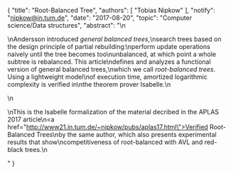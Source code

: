 {
    "title": "Root-Balanced Tree",
    "authors": [
        "Tobias Nipkow"
    ],
    "notify": "nipkow@in.tum.de",
    "date": "2017-08-20",
    "topic": "Computer science/Data structures",
    "abstract": "\n<p>\nAndersson introduced <em>general balanced trees</em>,\nsearch trees based on the design principle of partial rebuilding:\nperform update operations naively until the tree becomes too\nunbalanced, at which point a whole subtree is rebalanced.  This article\ndefines and analyzes a functional version of general balanced trees,\nwhich we call <em>root-balanced trees</em>. Using a lightweight model\nof execution time, amortized logarithmic complexity is verified in\nthe theorem prover Isabelle.\n</p>\n<p>\nThis is the Isabelle formalization of the material decribed in the APLAS 2017 article\n<a href=\"http://www21.in.tum.de/~nipkow/pubs/aplas17.html\">Verified Root-Balanced Trees</a>\nby the same author, which also presents experimental results that show\ncompetitiveness of root-balanced with AVL and red-black trees.\n</p>"
}